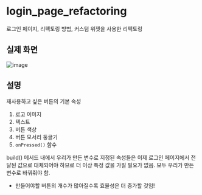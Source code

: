# login_page_refactoring
로그인 페이지, 리펙토링 방법, 커스텀 위젯을 사용한 리펙토링

## 실제 화면
![image](https://user-images.githubusercontent.com/77111523/147878228-5f1cc6a7-d012-4c26-8e17-996360f0ae50.png)

## 설명
재사용하고 싶은 버튼의 기본 속성
1. 로고 이미지
2. 텍스트
3. 버튼 색상
4. 버튼 모서리 둥글기
5. `onPressed()` 함수

build() 메서드 내에서 우리가 만든 변수로 지정된 속성들은 이제 로그인 페이지에서 전달된 값으로 대체되어야 하므로 더 이상 특정 값을 가질 필요가 없음. 모두 우리가 만든 변수로 바꿔줘야 함.

- 만들어야할 버튼의 개수가 많아질수록 효율성은 더 증가할 것임!
